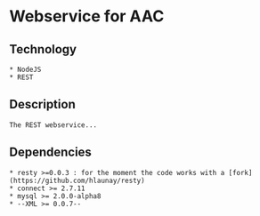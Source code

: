 Webservice for AAC
===

## Technology ##
	* NodeJS
	* REST

## Description ##
	The REST webservice...

## Dependencies ##
	* resty >=0.0.3 : for the moment the code works with a [fork](https://github.com/hlaunay/resty)
	* connect >= 2.7.11
	* mysql >= 2.0.0-alpha8
	* --XML >= 0.0.7--